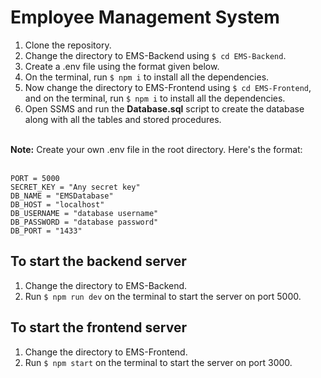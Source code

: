 # Employee Management System
1. Clone the repository.
2. Change the directory to EMS-Backend using ```$ cd EMS-Backend```.
3. Create a .env file using the format given below.
4. On the terminal, run ```$ npm i``` to install all the dependencies.
5. Now change the directory to EMS-Frontend using ```$ cd EMS-Frontend```, and on the terminal, run ```$ npm i``` to install all the dependencies.
6. Open SSMS and run the <b>Database.sql</b> script to create the database along with all the tables and stored procedures.
<br>
<b>Note:</b> Create your own .env file in the root directory. Here's the format:
<br>
<br>

```
PORT = 5000
SECRET_KEY = "Any secret key"
DB_NAME = "EMSDatabase"
DB_HOST = "localhost"
DB_USERNAME = "database username"
DB_PASSWORD = "database password"
DB_PORT = "1433"
```

## To start the backend server
1. Change the directory to EMS-Backend.
2. Run ```$ npm run dev``` on the terminal to start the server on port 5000.

## To start the frontend server
1. Change the directory to EMS-Frontend.
2. Run ```$ npm start``` on the terminal to start the server on port 3000.

